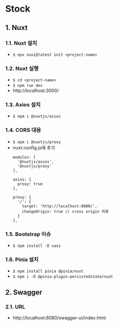 # Stock

## 1. Nuxt
### 1.1. Nuxt 설치
- ``$ npx nuxi@latest init <project-name>``
### 1.2. Nuxt 실행
- ``$ cd <project-name>``
- ``$ npm run dev``
- http://localhost:3000/
### 1.3. Axios 설치
- ``$ npm i @nuxtjs/axios``
### 1.4. CORS 대응
- ``$ npm i @nuxtjs/proxy``
- nuxt.config.js에 추가
  ```
  modules: [
    '@nuxtjs/axios',
    '@nuxtjs/proxy'
  ],

  axios: {
    proxy: true
  },

  proxy: {
    '/': {
      target: 'http://localhost:8080/',
      changeOrigin: true // cross origin 허용
    }
  },
  ``` 
### 1.5. Bootstrap 이슈
- ``$ npm install -D sass``

### 1.6. Pinia 설치
- ``$ npm install pinia @pinia/nuxt``
- ``$ npm i -D @pinia-plugin-persistedstate/nuxt``

## 2. Swagger
### 2.1. URL
- http://localhost:8080/swagger-ui/index.html
